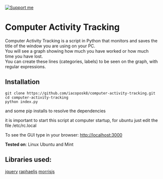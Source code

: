 [![Support me](https://iacoposk8.github.io/img/buymepizza.png)](https://buymeacoffee.com/iacoposk8)

# Computer Activity Tracking
Computer Activity Tracking is a script in Python that monitors and saves the title of the window you are using on your PC.  
You will see a graph showing how much you have worked or how much time you have lost.  
You can create these lines (categories, labels) to be seen on the graph, with regular expressions.  

## Installation

    git clone https://github.com/iacoposk8/computer-activity-tracking.git
    cd computer-activity-tracking
    python index.py

and some pip installs to resolve the dependencies

it is important to start this script at computer startup, for ubuntu just edit the file /etc/rc.local

To see the GUI type in your browser: [http://localhost:3000](http://localhost:3000)
  
**Tested on**: Linux Ubuntu and Mint  
  

## Libraries used:

[jquery](https://jquery.com)
[raphaeljs](http://raphaeljs.com)
[morrisjs](https://morrisjs.github.io/morris.js)
